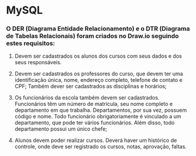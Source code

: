 # MySQL

### O DER (Diagrama Entidade Relacionamento) e o DTR (Diagrama de Tabelas Relacionais) foram criados no Draw.io seguindo estes requisitos:

1. Devem ser cadastrados os alunos dos cursos com seus dados e dos seus responsáveis.

2. Devem ser cadastrados os professores do curso, que devem ter uma identificação única, nome, endereço completo, telefone de contato e CPF; Também dever ser cadastrados as disciplinas e horários;

3. Os funcionários da escola também devem ser cadastrados. Funcionários têm um número de matrícula, seu nome completo e departamento em que trabalha. Departamentos, por sua vez, possuem código e nome. Todo funcionário obrigatoriamente é vinculado a um departamento, que pode ter vários funcionários. Além disso, todo departamento possui um único chefe;

4. Alunos devem poder realizar cursos. Deverá haver um histórico de controle, onde deve ser registrado os cursos, notas, aprovação, faltas.
